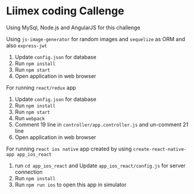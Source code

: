 # Liimex coding Callenge

Using MySql, Node.js and AngularJS for this challenge

Using `js-image-generator` for random images and `sequelize` as ORM and also `express-jwt`

1. Update `config.json` for database
2. Run `npm install`
3. Run `npm start`
4. Open application in web browser

For running `react/redux` app

1. Update `config.json` for database
2. Run `npm install`
3. Run `npm start`
4. Run `webpack`
5. Comment 19 line in `controller/app.controller.js` and un-comment 21 line
4. Open application in web browser

For running `react ios native` app created by using `create-react-native-app app_ios_react`

1. run `cd app_ios_react` and Update `app_ios_react/config.js` for server connection
2. Run `npm install`
3. Run `npm run ios` to open this app in simulator